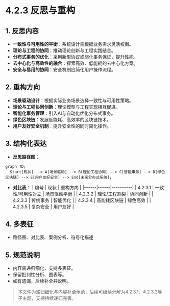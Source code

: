 # 4.2.3 反思与重构

## 1. 反思内容

- **一致性与可用性的平衡**：系统设计需根据业务需求灵活权衡。
- **理论与工程的协同**：推动理论创新与工程实践结合。
- **分布式事务的优化**：采用新型协议或弱化事务保证，提升性能。
- **去中心化与高效性的融合**：探索高效、低能耗的去中心化方案。
- **安全与易用的协同**：安全机制应简化用户操作流程。

## 2. 重构方向

- **场景驱动设计**：根据实际业务场景选择一致性与可用性策略。
- **理论与工程协同创新**：理论模型与工程实现相互促进。
- **智能化事务管理**：引入AI与自动化优化分布式事务。
- **绿色区块链**：发展低能耗、高效率的区块链技术。
- **用户友好安全机制**：提升安全性的同时简化操作。

## 3. 结构化表达

- **反思路径图**：

```mermaid
graph TD;
  Start[现状] --> A[场景驱动] --> B[理论工程协同] --> C[智能事务] --> D[绿色区块链] --> E[用户友好安全] --> End[未来分布式系统];
```

- **对比表**：
| 编号 | 现状 | 重构方向 |
|------|------|----------|
| 4.2.3.1 | 一致性/可用性对立 | 场景驱动平衡 |
| 4.2.3.2 | 理论/工程割裂 | 协同创新 |
| 4.2.3.3 | 传统事务 | 智能优化 |
| 4.2.3.4 | 高能耗区块链 | 绿色高效 |
| 4.2.3.5 | 复杂安全 | 用户友好 |

## 4. 多表征

- 路径图、对比表、案例分析、符号化描述

## 5. 规范说明

- 内容需递归细化，支持多表征。
- 保留批判性分析、图表等。
- 如有遗漏，后续补全并说明。

> 本文件为递归细化与内容补全示范，后续可继续分解为4.2.3.1、4.2.3.2等子主题，支持持续递归完善。
